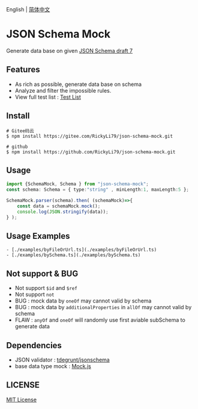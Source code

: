 English | [简体中文](./README.zh-CN.md)

# JSON Schema Mock

Generate data base on given [JSON Schema draft 7](http://json-schema.org/understanding-json-schema/index.html)

## Features

- As rich as possible, generate data base on schema
- Analyze and filter the impossible rules. 
- View full test list : [Test List](./TestList.md)

## Install
```shell
# Gitee码云
$ npm install https://gitee.com/RickyLi79/json-schema-mock.git
```

```shell
# github
$ npm install https://github.com/RickyLi79/json-schema-mock.git
```

## Usage

```typescript
import {SchemaMock, Schema } from "json-schema-mock";
const schema: Schema = { type:"string" , minLength:1, maxLength:5 }; 

SchemaMock.parser(schema).then( (schemaMock)=>{
    const data = schemaMock.mock();
    console.log(JSON.stringify(data));
} );
```

## Usage Examples
    - [./examples/byFileOrUrl.ts](./examples/byFileOrUrl.ts)
    - [./examples/bySchema.ts](./examples/bySchema.ts)

## Not support & BUG
- Not support `$id` and `$ref`
- Not support `not`
- BUG : mock data by `oneOf` may cannot valid by schema
- BUG : mock data by `additionalProperties` in `allOf` may cannot valid by schema
- FLAW : `anyOf` and `oneOf` will randomly use first aviable subSchema to generate data

## Dependencies

- JSON validator : [ tdegrunt/jsonschema ](https://github.com/tdegrunt/jsonschema)
- base data type mock : [ Mock.js ](https://github.com/nuysoft/Mock)

## LICENSE
[MIT License](https://github.com/nuysoft/Mock/blob/master/LICENSE)


